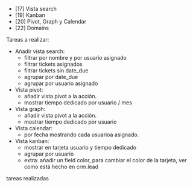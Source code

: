 - [17] Vista search
- [19] Kanban
- [20] Pivot, Graph y Calendar
- [22] Domains


Tareas a realizar:
- Añadir vista search:
  - filtrar por nombre y por usuario asignado
  - filtrar tickets asignados
  - filtrar tickets sin date_due
  - agrupar por date_due
  - agrupar por usuario asignado
- Vista pivot:
  - añadir vista pivot a la acción.
  - mostrar tiempo dedicado por usuario / mes
- Vista graph:
  - añadir vista pivot a la acción.
  - mostrar tiempo dedicado por usuario
- Vista calendar:
  - por fecha mostrando cada usuarioa asignado.
- Vista kanban:
  - mostrar en tarjeta usuario y tiempo dedicado
  - agrupar por usuario
  - extra: añadir un field color, para cambiar el color de la tarjeta, ver como está hecho en crm.lead

tareas realizadas